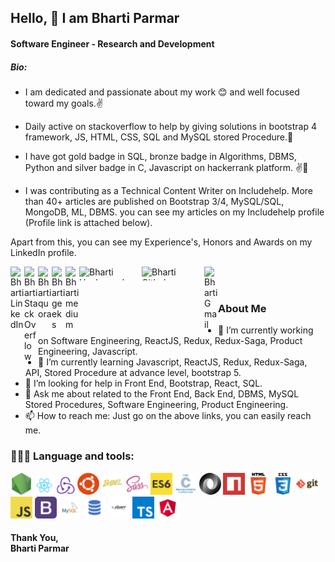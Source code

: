 ## Hello, 👋 I am Bharti Parmar
#### Software Engineer - Research and Development

##### Bio:
* I am dedicated and passionate about my work 😊 and well focused toward my goals.✌️

* Daily active on stackoverflow to help by giving solutions in bootstrap 4 framework, JS, HTML, CSS, SQL and MySQL stored Procedure.🤝

* I have got gold badge in SQL, bronze badge in Algorithms, DBMS, Python and silver badge in C, Javascript on hackerrank platform. ✌️🥇

* I was contributing as a Technical Content Writer on Includehelp. More than 40+ articles are published on Bootstrap 3/4, MySQL/SQL, MongoDB, ML, DBMS. you can see my articles on my Includehelp profile (Profile link is attached below).

Apart from this, you can see my Experience's, Honors and Awards on my LinkedIn profile. 


<a href="https://www.linkedin.com/in/ser-bharti-p-827279135/">
  <img align="left" alt="Bharti LinkedIn" width="22px" src="https://cdn.jsdelivr.net/npm/simple-icons@v3/icons/linkedin.svg" />
</a>
<a href="https://stackoverflow.com/users/13074821/bharti-parmar">
  <img align="left" alt="Bharti StackOverflow" width="22px" src="https://cdn.jsdelivr.net/npm/simple-icons@v3/icons/stackoverflow.svg" />
</a>
<a href="https://www.quora.com/profile/Ibharti-Parmar">
  <img align="left" alt="Bharti quora" width="22px" src="https://cdn.jsdelivr.net/npm/simple-icons@v3/icons/quora.svg" />
</a>
<a href="https://auth.geeksforgeeks.org/user/parmarbharti25">
  <img align="left" alt="Bharti geeks" width="22px" src="https://cdn.jsdelivr.net/npm/simple-icons@v3/icons/geeksforgeeks.svg" />
</a>
<a href="https://medium.com/@parmarbharti25">
  <img align="left" alt="Bharti medium" width="22px" src="https://cdn.jsdelivr.net/npm/simple-icons@v3/icons/medium.svg" />
</a>
<a href="https://www.hackerrank.com/parmarbharti25?hr_r=1">
  <img align="left" alt="Bharti Hackerrank" width="100px" height="22px" src="https://cdn.jsdelivr.net/npm/simple-icons@v3/icons/hackerrank.svg" />
</a>
<a href="https://github.com/Bharti-Parmar">
  <img alt="Bharti Github" align="left" width="100px" height="22px" src="https://cdn.jsdelivr.net/npm/simple-icons@v3/icons/github.svg" width="25px" />
</a>
<a href="mailto://parmarbharti25@gmail.com">
  <img align="left" alt="Bharti Gmail" width="22px" src="https://cdn.jsdelivr.net/npm/simple-icons@v3/icons/gmail.svg" />
</a>
<br />
<br />

### About Me

- 🔭 I’m currently working on Software Engineering, ReactJS, Redux, Redux-Saga, Product Engineering, Javascript.
- 🌱 I’m currently learning Javascript, ReactJS, Redux, Redux-Saga, API, Stored Procedure at advance level, bootstrap 5.
- 🤔 I’m looking for help in Front End, Bootstrap, React, SQL.
- 💬 Ask me about related to the Front End, Back End, DBMS, MySQL Stored Procedures, Software Engineering, Product Engineering.
- 📫 How to reach me: Just go on the above links, you can easily reach me.


### 👨🏻‍💻 Language and tools: 
<img height="35" src="https://raw.githubusercontent.com/github/explore/80688e429a7d4ef2fca1e82350fe8e3517d3494d/topics/nodejs/nodejs.png"></img>
<img height="30" src="https://raw.githubusercontent.com/github/explore/80688e429a7d4ef2fca1e82350fe8e3517d3494d/topics/react/react.png"></img>
<img height="30" src="https://raw.githubusercontent.com/github/explore/80688e429a7d4ef2fca1e82350fe8e3517d3494d/topics/redux/redux.png"></img>
<img height="35" src="https://raw.githubusercontent.com/github/explore/80688e429a7d4ef2fca1e82350fe8e3517d3494d/topics/ubuntu/ubuntu.png"></img>
<img height="35" src="https://raw.githubusercontent.com/github/explore/80688e429a7d4ef2fca1e82350fe8e3517d3494d/topics/babel/babel.png"></img>
<img height="35" src="https://raw.githubusercontent.com/github/explore/80688e429a7d4ef2fca1e82350fe8e3517d3494d/topics/sass/sass.png"></img>
<img height="35" src="https://raw.githubusercontent.com/github/explore/80688e429a7d4ef2fca1e82350fe8e3517d3494d/topics/es6/es6.png"></img>
<img height="35" src="https://raw.githubusercontent.com/github/explore/80688e429a7d4ef2fca1e82350fe8e3517d3494d/topics/c/c.png"></img>
<img height="35" src="https://raw.githubusercontent.com/github/explore/80688e429a7d4ef2fca1e82350fe8e3517d3494d/topics/json/json.png"></img>
<img height="35" src="https://raw.githubusercontent.com/github/explore/80688e429a7d4ef2fca1e82350fe8e3517d3494d/topics/npm/npm.png"></img>
<img height="35" src="https://raw.githubusercontent.com/github/explore/80688e429a7d4ef2fca1e82350fe8e3517d3494d/topics/html/html.png"></img>
<img height="35" src="https://raw.githubusercontent.com/github/explore/80688e429a7d4ef2fca1e82350fe8e3517d3494d/topics/css/css.png"></img>
<img height="35" src="https://raw.githubusercontent.com/github/explore/80688e429a7d4ef2fca1e82350fe8e3517d3494d/topics/git/git.png"></img>
<img height="35" src="https://raw.githubusercontent.com/github/explore/80688e429a7d4ef2fca1e82350fe8e3517d3494d/topics/javascript/javascript.png"></img>
<img height="35" src="https://raw.githubusercontent.com/github/explore/80688e429a7d4ef2fca1e82350fe8e3517d3494d/topics/bootstrap/bootstrap.png"></img>
<img height="35" src="https://raw.githubusercontent.com/github/explore/80688e429a7d4ef2fca1e82350fe8e3517d3494d/topics/mysql/mysql.png"></img>
<img height="35" src="https://raw.githubusercontent.com/github/explore/80688e429a7d4ef2fca1e82350fe8e3517d3494d/topics/sql/sql.png"></img>
<img height="35" src="https://raw.githubusercontent.com/github/explore/80688e429a7d4ef2fca1e82350fe8e3517d3494d/topics/jquery/jquery.png"></img>
<img height="35" src="https://raw.githubusercontent.com/github/explore/80688e429a7d4ef2fca1e82350fe8e3517d3494d/topics/typescript/typescript.png"></img>
<img height="35" src="https://raw.githubusercontent.com/github/explore/80688e429a7d4ef2fca1e82350fe8e3517d3494d/topics/angular/angular.png"></img>


#### Thank You, <br /> Bharti Parmar 
